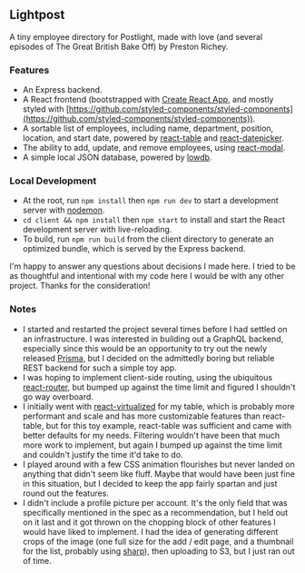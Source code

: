 ## Lightpost

A tiny employee directory for Postlight, made with love (and several episodes of The Great British Bake Off) by Preston Richey.

### Features

* An Express backend.
* A React frontend (bootstrapped with [Create React App](https://github.com/facebook/create-react-app), and mostly styled with [https://github.com/styled-components/styled-components](https://github.com/styled-components/styled-components)).
* A sortable list of employees, including name, department, position, location, and start date, powered by [react-table](https://github.com/react-tools/react-table) and [react-datepicker](https://github.com/Hacker0x01/react-datepicker).
* The ability to add, update, and remove employees, using [react-modal](https://github.com/reactjs/react-modal).
* A simple local JSON database, powered by [lowdb](https://github.com/typicode/lowdb).

### Local Development

* At the root, run `npm install` then `npm run dev` to start a development server with [nodemon](https://github.com/remy/nodemon).
* `cd client && npm install` then `npm start` to install and start the React development server with live-reloading.
* To build, run `npm run build` from the client directory to generate an optimized bundle, which is served by the Express backend.

I'm happy to answer any questions about decisions I made here. I tried to be as thoughtful and intentional with my code here I would be with any other project. Thanks for the consideration!

### Notes
* I started and restarted the project several times before I had settled on an infrastructure. I was interested in building out a GraphQL backend, especially since this would be an opportunity to try out the newly released [Prisma](https://github.com/prismagraphql/prisma), but I decided on the admittedly boring but reliable REST backend for such a simple toy app.
* I was hoping to implement client-side routing, using the ubiquitous [react-router](https://github.com/ReactTraining/react-router), but bumped up against the time limit and figured I shouldn't go way overboard.
* I initially went with [react-virtualized](https://github.com/bvaughn/react-virtualized) for my table, which is probably more performant and scale and has more customizable features than react-table, but for this toy example, react-table was sufficient and came with better defaults for my needs. Filtering wouldn't have been that much more work to implement, but again I bumped up against the time limit and couldn't justify the time it'd take to do.
* I played around with a few CSS animation flourishes but never landed on anything that didn't seem like fluff. Maybe that would have been just fine in this situation, but I decided to keep the app fairly spartan and just round out the features.
* I didn't include a profile picture per account. It's the only field that was specifically mentioned in the spec as a recommendation, but I held out on it last and it got thrown on the chopping block of other features I would have liked to implement. I had the idea of generating different crops of the image (one full size for the add / edit page, and a thumbnail for the list, probably using [sharp](https://github.com/lovell/sharp)), then uploading to S3, but I just ran out of time.
